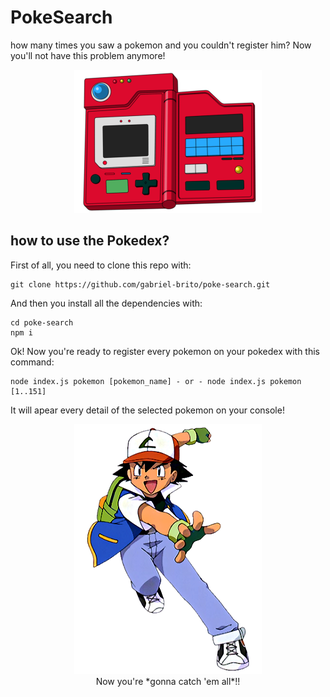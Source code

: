 # PokeSearch

how many times you saw a pokemon and you couldn't register him? Now you'll not have this problem anymore!

<p align="center">
	<img src="/github/pokedex.png" alt="Pokedex">
</p>

## how to use the Pokedex?

First of all, you need to clone this repo with:

```
git clone https://github.com/gabriel-brito/poke-search.git
```

And then you install all the dependencies with:

```
cd poke-search
npm i
```

Ok! Now you're ready to register every pokemon on your pokedex with this command:

```
node index.js pokemon [pokemon_name] - or - node index.js pokemon [1..151]
```

It will apear every detail of the selected pokemon on your console!

<p align="center">
	<img src="/github/ash.png" alt="Ash Ketchum">
	<br>
	Now you're *gonna catch 'em all*!!
</p>
